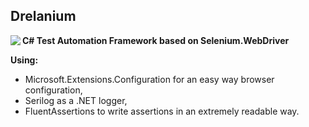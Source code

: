 ## Drelanium
<img align="left" src="http://classic.battle.net/war3/images/nightelf/spells/shadowstrike.gif">

**C# Test Automation Framework based on Selenium.WebDriver**

**Using:**
- Microsoft.Extensions.Configuration for an easy way browser configuration,
- Serilog as a .NET logger,
- FluentAssertions to write assertions in an extremely readable way.
